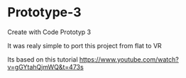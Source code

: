 # Prototype-3
Create with Code Prototyp 3

It was realy simple to port this project from flat to VR

Its based on this tutorial
https://www.youtube.com/watch?v=gGYtahQjmWQ&t=473s
